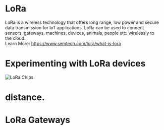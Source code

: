 # LoRa
LoRa is a wireless technology that offers long range, low power and secure data transmission for IoT applications. LoRa can be used to connect sensors, gateways, machines, devices, animals, people etc. wirelessly to the cloud.  
Learn More:
https://www.semtech.com/lora/what-is-lora


# Experimenting with LoRa devices
![LoRa Chips](img/lora.png "LoRa")


# distance. 

# LoRa Gateways

